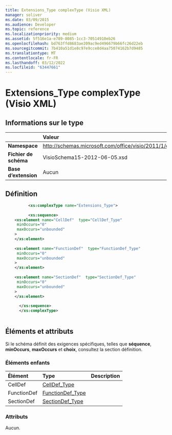 ```yaml
---
title: Extensions_Type complexType (Visio XML)
manager: soliver
ms.date: 03/09/2015
ms.audience: Developer
ms.topic: reference
ms.localizationpriority: medium
ms.assetid: 5f516e1a-e789-8085-1cc3-70514910eb26
ms.openlocfilehash: bd763ffd8683ae209ac9ed496679b66fc26d22eb
ms.sourcegitcommit: 7b410a51d1e8c97e9cce8d4aa75074162b7d9485
ms.translationtype: MT
ms.contentlocale: fr-FR
ms.lasthandoff: 03/12/2022
ms.locfileid: "63447661"
---
```

# <a name="extensions_type-complextype-visio-xml"></a>Extensions_Type complexType (Visio XML)

## <a name="type-information"></a>Informations sur le type

||Valeur |
|:-----|:-----|
|**Namespace** <br/> |http://schemas.microsoft.com/office/visio/2011/1/core  <br/> |
|**Fichier de schéma** <br/> |VisioSchema15-2012-06-05.xsd  <br/> |
|**Base d’extension** <br/> |Aucun  <br/> |
   
## <a name="definition"></a>Définition

```XML
          <xs:complexType name="Extensions_Type">
          
          <xs:sequence>
    <xs:element name="CellDef"  type="CellDef_Type"
     minOccurs="0"
     maxOccurs="unbounded"
    >
    </xs:element>
    
    <xs:element name="FunctionDef"  type="FunctionDef_Type"
     minOccurs="0"
     maxOccurs="unbounded"
    >
    </xs:element>
    
    <xs:element name="SectionDef"  type="SectionDef_Type"
     minOccurs="0"
     maxOccurs="unbounded"
    >
    </xs:element>
    
      </xs:sequence>
      </xs:complexType>
      
```

## <a name="elements-and-attributes"></a>Éléments et attributs

Si le schéma définit des exigences spécifiques, telles que **séquence**, **minOccurs**, **maxOccurs** et **choix**, consultez la section définition. 
  
### <a name="child-elements"></a>Éléments enfants

|**Élément**|**Type**|**Description**|
|:-----|:-----|:-----|
|CellDef <br/> |[CellDef_Type](celldef_type-complextypevisio-xml.md) <br/> ||
|FunctionDef <br/> |[FunctionDef_Type](functiondef_type-complextypevisio-xml.md) <br/> ||
|SectionDef <br/> |[SectionDef_Type](sectiondef_type-complextypevisio-xml.md) <br/> ||
   
### <a name="attributes"></a>Attributs

Aucun.
  

